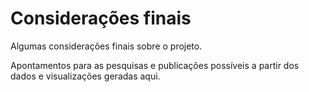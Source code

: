 # Considerações finais

Algumas considerações finais sobre o projeto.

Apontamentos para as pesquisas e publicações possíveis a partir dos dados e visualizações geradas aqui.